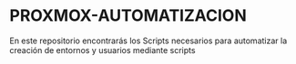 # PROXMOX-AUTOMATIZACION
En este repositorio encontrarás los Scripts necesarios para automatizar la creación de entornos y usuarios mediante scripts
